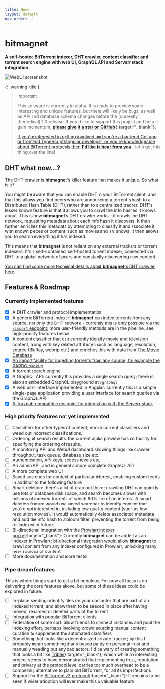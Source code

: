 ```yaml
---
title: Home
layout: default
nav_order: -1
---
```


# bitmagnet

**A self-hosted BitTorrent indexer, DHT crawler, content classifier and torrent search engine with web UI, GraphQL API and Servarr stack integration.**

![WebUI screenshot](/assets/images/webui-1.png)

{: .warning-title }

> Important
>
> This software is currently in alpha. It is ready to preview some interesting and unique features, but there will likely be bugs, as well as API and database schema changes before the (currently theoretical) 1.0 release. If you'd like to support this project and help it gain momentum, **[please give it a star on GitHub](https://github.com/bitmagnet-io/bitmagnet){:target="\_blank"}**.
>
> [If you're interested in getting involved and you're a backend GoLang or frontend TypeScript/Angular developer, or you're knowledgeable about BitTorrent protocols then **I'd like to hear from you**](/internals-development.html) - let's get this thing over the line!

## DHT what now...?

The DHT crawler is **bitmagnet**'s killer feature that makes it unique. So what is it?

You might be aware that you can enable DHT in your BitTorrent client, and that this allows you find peers who are announcing a torrent's hash to a Distributed Hash Table (DHT), rather than to a centralized tracker. DHT's lesser known feature is that it allows you to crawl the info hashes it knows about. This is how **bitmagnet**'s DHT crawler works - it crawls the DHT network, requesting metadata about each info hash it discovers. It then further enriches this metadata by attempting to classify it and associate it with known pieces of content, such as movies and TV shows. It then allows you to search everything it has indexed.

This means that **bitmagnet** is not reliant on any external trackers or torrent indexers. It's a self-contained, self-hosted torrent indexer, connected via DHT to a global network of peers and constantly discovering new content.

[You can find some more technical details about **bitmagnet**'s DHT crawler here](/internals-development/dht-crawler.html).

## Features & Roadmap

### Currently implemented features

- [x] A DHT crawler and protocol implementation
- [x] A generic BitTorrent indexer: **bitmagnet** can index torrents from any source, not only the DHT network - currently this is only possible via [the `/import` endpoint](/tutorials/import.html); more user-friendly methods are in the pipeline, see high-priority features below
- [x] A content classifier that can currently identify movie and television content, along with key related attributes such as language, resolution, source (BluRay, webrip etc.) and enriches this with data from [The Movie Database](https://www.themoviedb.org/)
- [x] [An import facility for ingesting torrents from any source, for example the RARBG backup](/tutorials/import.html)
- [x] A torrent search engine
- [x] A GraphQL API: currently this provides a single search query; there is also an embedded GraphQL playground at `/graphql`
- [x] A web user interface implemented in Angular: currently this is a simple single-page application providing a user interface for search queries via the GraphQL API
- [x] [A Torznab-compatible endpoint for integration with the Serverr stack](/tutorials/servarr-integration.html)

### High priority features not yet implemented

- [ ] Classifiers for other types of content; enrich current classifiers and weed out incorrect classifications.
- [ ] Ordering of search results: the current alpha preview has no facility for specifying the ordering of results.
- [ ] A monitoring API and WebUI dashboard showing things like crawler throughput, task queue, database size etc.
- [ ] Authentication, API keys, access levels etc.
- [ ] An admin API, and in general a more complete GraphQL API
- [ ] A more complete web UI
- [ ] Saved searches for content of particular interest, enabling custom feeds in addition to the following feature
- [ ] Smart deletion: there's a lot of crap out there; crawling DHT can quickly use lots of database disk space, and search becomes slower with millions of indexed torrents of which 90% are of no interest. A smart deletion feature would use saved searches to identify content that you're _not_ interested in, including low quality content (such as low resolution movies). It would automatically delete associated metadata and add the info hash to a bloom filter, preventing the torrent from being re-indexed in future.
- [ ] Bi-directional integration with the [Prowlarr indexer proxy](https://prowlarr.com/){:target="\_blank"}: Currently **bitmagnet** can be added as an indexer in Prowlarr; bi-directional integration would allow **bitmagnet** to crawl content from any indexer configured in Prowlarr, unlocking many new sources of content
- [ ] More documentation and more tests!

### Pipe dream features

This is where things start to get a bit nebulous. For now all focus is on delivering the core features above, but some of these ideas could be explored in future:

- [ ] In-place seeding: identify files on your computer that are part of an indexed torrent, and allow them to be seeded in place after having moved, renamed or deleted parts of the torrent
- [ ] Integration with popular BitTorrent clients
- [ ] Federation of some sort: allow friends to connect instances and pool the indexing effort, perhaps involving crowd sourcing manual content curation to supplement the automated classifiers
- [ ] Something that looks like a decentralized private tracker; by this I probably mean something that's based partly on personal trust and manually weeding out any bad actors; I'd be wary of creating something that looks a bit like [Tribler](https://github.com/Tribler/tribler){:target="\_blank"}, which while an interesting project seems to have demonstrated that implementing trust, reputation and privacy at the protocol level carries too much overhead to be a compelling alternative to plain old BitTorrent, for all its imperfections
- [ ] Support for the [BitTorrent v2 protocol](https://blog.libtorrent.org/2020/09/bittorrent-v2/){:target="\_blank"}: It remains to be seen if wider adoption will ever make this a valuable feature
